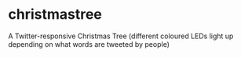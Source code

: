 # christmastree
A Twitter-responsive Christmas Tree (different coloured LEDs light up depending on what words are tweeted by people)
